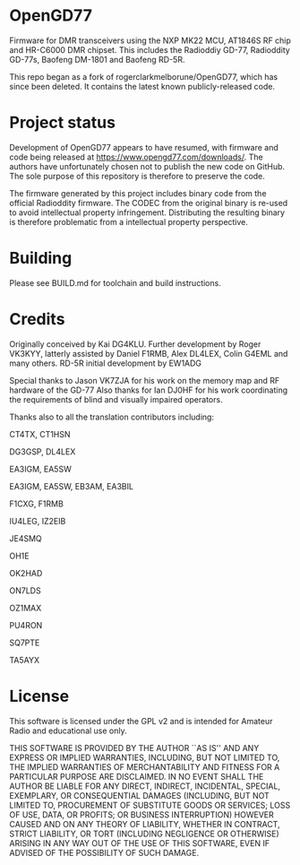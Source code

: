 # OpenGD77
Firmware for DMR transceivers using the NXP MK22 MCU, AT1846S RF chip and HR-C6000 DMR chipset. This includes the Radioddiy GD-77, Radioddity GD-77s, Baofeng DM-1801 and Baofeng RD-5R.

This repo began as a fork of rogerclarkmelborune/OpenGD77, which has since been deleted. It contains the latest known publicly-released code.

# Project status
Development of OpenGD77 appears to have resumed, with firmware and code being released at https://www.opengd77.com/downloads/. The authors have unfortunately chosen not to publish the new code on GitHub. The sole purpose of this repository is therefore to preserve the code.

The firmware generated by this project includes binary code from the official Radioddity firmware. The CODEC from the original binary is re-used to avoid intellectual property infringement. Distributing the resulting binary is therefore problematic from a intellectual property perspective.

# Building
Please see BUILD.md for toolchain and build instructions.

# Credits
Originally conceived by Kai DG4KLU.
Further development by Roger VK3KYY, latterly assisted by Daniel F1RMB, Alex DL4LEX, Colin G4EML and many others.
RD-5R initial development by EW1ADG 

Special thanks to Jason VK7ZJA for his work on the memory map and RF hardware of the GD-77
Also thanks for Ian DJ0HF for his work coordinating the requirements of blind and visually impaired operators.

Thanks also to all the translation contributors including: 

CT4TX, CT1HSN

DG3GSP, DL4LEX

EA3IGM, EA5SW

EA3IGM, EA5SW, EB3AM, EA3BIL

F1CXG, F1RMB

IU4LEG, IZ2EIB

JE4SMQ

OH1E

OK2HAD

ON7LDS

OZ1MAX

PU4RON

SQ7PTE

TA5AYX

# License
This software is licensed under the GPL v2 and is intended for Amateur Radio and educational use only.

THIS SOFTWARE IS PROVIDED BY THE AUTHOR ``AS IS'' AND ANY EXPRESS OR IMPLIED
WARRANTIES, INCLUDING, BUT NOT LIMITED TO, THE IMPLIED WARRANTIES OF
MERCHANTABILITY AND FITNESS FOR A PARTICULAR PURPOSE ARE DISCLAIMED. IN NO
EVENT SHALL THE AUTHOR BE LIABLE FOR ANY DIRECT, INDIRECT, INCIDENTAL,
SPECIAL, EXEMPLARY, OR CONSEQUENTIAL DAMAGES (INCLUDING, BUT NOT LIMITED TO,
PROCUREMENT OF SUBSTITUTE GOODS OR SERVICES; LOSS OF USE, DATA, OR PROFITS;
OR BUSINESS INTERRUPTION) HOWEVER CAUSED AND ON ANY THEORY OF LIABILITY,
WHETHER IN CONTRACT, STRICT LIABILITY, OR TORT (INCLUDING NEGLIGENCE OR
OTHERWISE) ARISING IN ANY WAY OUT OF THE USE OF THIS SOFTWARE, EVEN IF
ADVISED OF THE POSSIBILITY OF SUCH DAMAGE.

